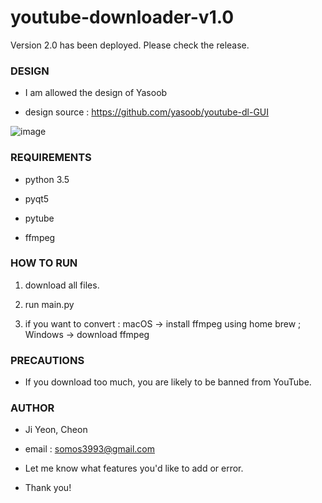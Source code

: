 # youtube-downloader-v1.0

Version 2.0 has been deployed. Please check the release.

### DESIGN

+ I am allowed the design of Yasoob

+ design source : https://github.com/yasoob/youtube-dl-GUI

![image](https://user-images.githubusercontent.com/45894275/52190625-7b8a5180-2883-11e9-9ef3-b311f7606a9c.png)

### REQUIREMENTS

+ python 3.5

+ pyqt5 

+ pytube 

+ ffmpeg


### HOW TO RUN



1. download all files.


2. run main.py


3. if you want to convert : macOS -> install ffmpeg using home brew ; Windows -> download ffmpeg


### PRECAUTIONS


+ If you download too much, you are likely to be banned from YouTube.

### AUTHOR

+ Ji Yeon, Cheon 

+ email : somos3993@gmail.com

+ Let me know what features you'd like to add or error.

+ Thank you!








